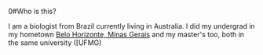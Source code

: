 0#Who is this?

I am a biologist from Brazil currently living in Australia. I did my undergrad in my hometown [Belo Horizonte, Minas Gerais](https://goo.gl/maps/xsADfCoEFbiZnChi6) and my master's too, both in the same university ([UFMG)
